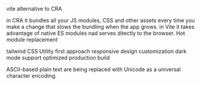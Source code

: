 
vite
alternative to CRA

in CRA it bundles all your JS modules, CSS and other assets every time you make a change that slows the bundling when the app grows.
in Vite  it takes advantage of native ES modules nad serves ditectly to the browser.
Hot module replacement



tailwind CSS
Utility first approach
responsive design
customization
dark mode support
optimized production build



ASCII-based plain text are being replaced with Unicode as a universal character encoding.